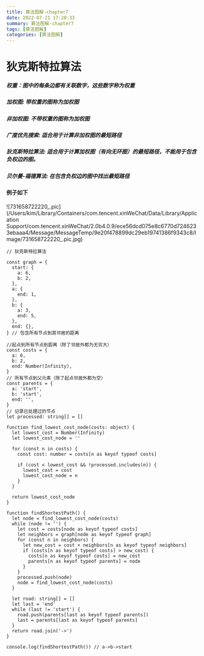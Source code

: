 ```yaml
---
title: 算法图解-chapter7
date: 2022-07-21 17:20:33
summary: 算法图解-chapter7
tags: [算法图解]
categories: [算法图解]
---
```


# 狄克斯特拉算法

##### 权重：图中的每条边都有关联数字，这些数字称为权重

##### 加权图: 带权重的图称为加权图

##### 非加权图: 不带权重的图称为加权图

##### 广度优先搜索: 适合用于计算非加权图的最短路径

##### 狄克斯特拉算法: 适合用于计算加权图（有向无环图）的最短路径，不能用于包含负权边的图。

##### 贝尔曼-福德算法: 在包含负权边的图中找出最短路径

#### 例子如下

![731658722220_.pic](/Users/kim/Library/Containers/com.tencent.xinWeChat/Data/Library/Application Support/com.tencent.xinWeChat/2.0b4.0.9/ece56dcd075e8c6770d7246233ebaaa4/Message/MessageTemp/9e20f478899dc29eb19741386f9343c8/Image/731658722220_.pic.jpg)

```tsx
// 狄克斯特拉算法

const graph = {
  start: {
    a: 6,
    b: 2,
  },
  a: {
    end: 1,
  },
  b: {
    a: 3,
    end: 5,
  },
  end: {},
} // 包含所有节点到其邻居的距离

//起点到所有节点到距离（除了邻居外都为无穷大）
const costs = {
  a: 6,
  b: 2,
  end: Number(Infinity),
}
// 所有节点到父元素（除了起点邻居外都为空）
const parents = {
  a: 'start',
  b: 'start',
  end: '',
}
// 记录已处理过的节点
let processed: string[] = []

function find_lowest_cost_node(costs: object) {
  let lowest_cost = Number(Infinity)
  let lowest_cost_node = ''

  for (const n in costs) {
    const cost: number = costs[n as keyof typeof costs]

    if (cost < lowest_cost && !processed.includes(n)) {
      lowest_cost = cost
      lowest_cost_node = n
    }
  }

  return lowest_cost_node
}

function findShortestPath() {
  let node = find_lowest_cost_node(costs)
  while (node != '') {
    let cost = costs[node as keyof typeof costs]
    let neighbors = graph[node as keyof typeof graph]
    for (const n in neighbors) {
      let new_cost = cost + neighbors[n as keyof typeof neighbors]
      if (costs[n as keyof typeof costs] > new_cost) {
        costs[n as keyof typeof costs] = new_cost
        parents[n as keyof typeof parents] = node
      }
    }
    processed.push(node)
    node = find_lowest_cost_node(costs)
  }

  let road: string[] = []
  let last = 'end'
  while (last != 'start') {
    road.push(parents[last as keyof typeof parents])
    last = parents[last as keyof typeof parents]
  }
  return road.join('->')
}

console.log(findShortestPath()) // a->b->start

```

